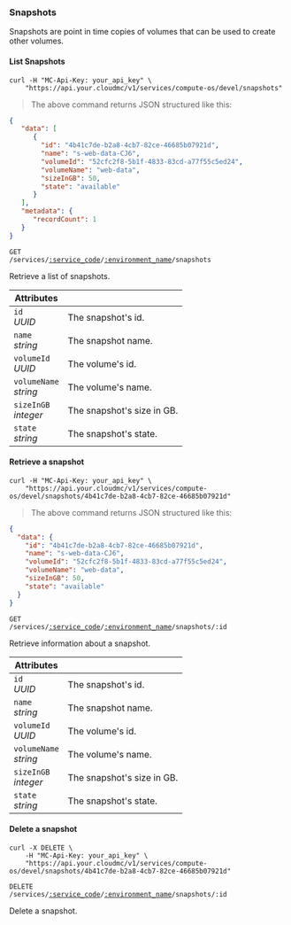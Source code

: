 ### Snapshots

Snapshots are point in time copies of volumes that can be used to create other volumes.

#### List Snapshots

```shell
curl -H "MC-Api-Key: your_api_key" \
    "https://api.your.cloudmc/v1/services/compute-os/devel/snapshots"
```
> The above command returns JSON structured like this:

```json
{
   "data": [
      {
        "id": "4b41c7de-b2a8-4cb7-82ce-46685b07921d",
        "name": "s-web-data-CJ6",
        "volumeId": "52cfc2f8-5b1f-4833-83cd-a77f55c5ed24",
        "volumeName": "web-data",
        "sizeInGB": 50,
        "state": "available"
      }
   ],
   "metadata": {
      "recordCount": 1
   }
}
```

<code>GET /services/<a href="#administration-service-connections">:service_code</a>/<a href="#administration-environments">:environment_name</a>/snapshots</code>

Retrieve a list of snapshots.

Attributes | &nbsp;
------- | -----------
`id`<br/>*UUID* | The snapshot's id.
`name`<br/>*string* | The snapshot name.
`volumeId`<br/>*UUID* | The volume's id.
`volumeName`<br/>*string* | The volume's name.
`sizeInGB`<br/>*integer* | The snapshot's size in GB.
`state`<br/>*string* | The snapshot's state.

#### Retrieve a snapshot

```shell
curl -H "MC-Api-Key: your_api_key" \
    "https://api.your.cloudmc/v1/services/compute-os/devel/snapshots/4b41c7de-b2a8-4cb7-82ce-46685b07921d"
```
> The above command returns JSON structured like this:

```json
{
  "data": {
    "id": "4b41c7de-b2a8-4cb7-82ce-46685b07921d",
    "name": "s-web-data-CJ6",
    "volumeId": "52cfc2f8-5b1f-4833-83cd-a77f55c5ed24",
    "volumeName": "web-data",
    "sizeInGB": 50,
    "state": "available"
  }
}
```

<code>GET /services/<a href="#administration-service-connections">:service_code</a>/<a href="#administration-environments">:environment_name</a>/snapshots/:id</code>

Retrieve information about a snapshot.

Attributes | &nbsp;
------- | -----------
`id`<br/>*UUID* | The snapshot's id.
`name`<br/>*string* | The snapshot name.
`volumeId`<br/>*UUID* | The volume's id.
`volumeName`<br/>*string* | The volume's name.
`sizeInGB`<br/>*integer* | The snapshot's size in GB.
`state`<br/>*string* | The snapshot's state.

#### Delete a snapshot

```shell
curl -X DELETE \
    -H "MC-Api-Key: your_api_key" \
    "https://api.your.cloudmc/v1/services/compute-os/devel/snapshots/4b41c7de-b2a8-4cb7-82ce-46685b07921d"
```

<code>DELETE /services/<a href="#administration-service-connections">:service_code</a>/<a href="#administration-environments">:environment_name</a>/snapshots/:id</code>

Delete a snapshot.